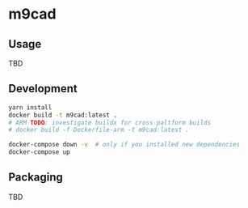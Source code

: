 # m9cad

## Usage

TBD

## Development

```bash
yarn install
docker build -t m9cad:latest .
# ARM TODO: investigate buildx for cross-paltform builds
# docker build -f Dockerfile-arm -t m9cad:latest . 

docker-compose down -v  # only if you installed new dependencies
docker-compose up
```

## Packaging

TBD
